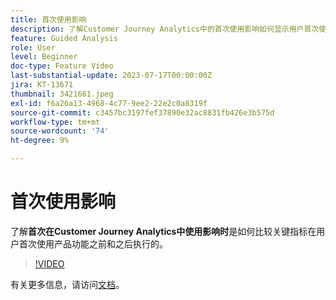 ```yaml
---
title: 首次使用影响
description: 了解Customer Journey Analytics中的首次使用影响如何显示用户首次使用产品功能之前和之后关键指标执行情况的比较。
feature: Guided Analysis
role: User
level: Beginner
doc-type: Feature Video
last-substantial-update: 2023-07-17T00:00:00Z
jira: KT-13671
thumbnail: 3421661.jpeg
exl-id: f6a26a13-4968-4c77-9ee2-22e2c0a8319f
source-git-commit: c3457bc3197fef37890e32ac8831fb426e3b575d
workflow-type: tm+mt
source-wordcount: '74'
ht-degree: 9%

---
```


# 首次使用影响

了解&#x200B;**首次在Customer Journey Analytics中使用影响时**&#x200B;是如何比较关键指标在用户首次使用产品功能之前和之后执行的。

>[!VIDEO](https://video.tv.adobe.com/v/3423493/?learn=on&captions=chi_hans)

有关更多信息，请访问[文档](https://experienceleague.adobe.com/docs/analytics-platform/using/guided-analysis/impact/first-use.html?lang=zh-Hans)。
